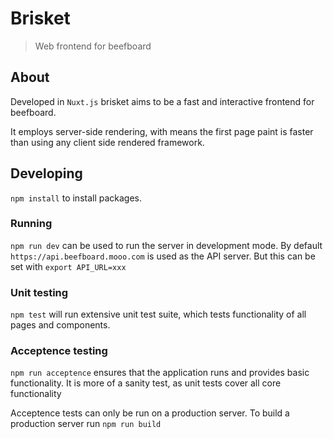 # Brisket

> Web frontend for beefboard

## About

Developed in `Nuxt.js` brisket aims to be a fast and interactive frontend for beefboard.

It employs server-side rendering, with means the first page paint is faster than using
any client side rendered framework.

## Developing

`npm install` to install packages.

### Running

`npm run dev` can be used to run the server in development mode. By default
`https://api.beefboard.mooo.com` is used as the API server. But this can be
set with `export API_URL=xxx`

### Unit testing

`npm test` will run extensive unit test suite, which tests functionality
of all pages and components.

### Acceptence testing

`npm run acceptence` ensures that the application runs and provides basic functionality.
It is more of a sanity test, as unit tests cover all core functionality

Acceptence tests can only be run on a production server. To build a production server
run `npm run build`
